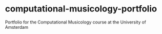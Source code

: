 # computational-musicology-portfolio
Portfolio for the Computational Musicology course at the University of Amsterdam
